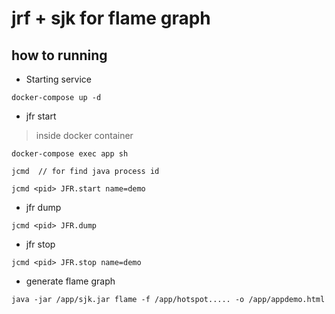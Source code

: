 # jrf + sjk for flame graph


## how to running

* Starting service

```code
docker-compose up -d
```

*  jfr start

> inside docker container

```code
docker-compose exec app sh

jcmd  // for find java process id

jcmd <pid> JFR.start name=demo

```

* jfr dump

```code
jcmd <pid> JFR.dump
```

* jfr stop

```code
jcmd <pid> JFR.stop name=demo
```

* generate flame graph

```code
java -jar /app/sjk.jar flame -f /app/hotspot..... -o /app/appdemo.html
```